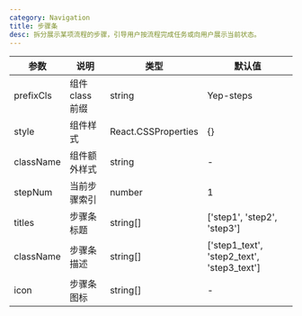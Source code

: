 ```yaml
---
category: Navigation
title: 步骤条
desc: 拆分展示某项流程的步骤，引导用户按流程完成任务或向用户展示当前状态。
---
```


<DEMO>

| 参数      | 说明            | 类型                | 默认值                                     |
| --------- | --------------- | ------------------- | ------------------------------------------ |
| prefixCls | 组件 class 前缀 | string              | Yep-steps                                  |
| style     | 组件样式        | React.CSSProperties | {}                                         |
| className | 组件额外样式    | string              | -                                          |
| stepNum   | 当前步骤索引    | number              | 1                                          |
| titles    | 步骤条标题      | string[]            | ['step1', 'step2', 'step3']                |
| className | 步骤条描述      | string[]            | ['step1_text', 'step2_text', 'step3_text'] |
| icon      | 步骤条图标      | string[]            | -                                          |
